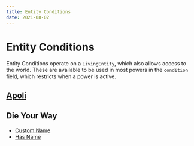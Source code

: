 ```yaml
---
title: Entity Conditions
date: 2021-08-02
---
```

# Entity Conditions

Entity Conditions operate on a `LivingEntity`, which also allows access to the world. These are available to be used in most powers in the `condition` field, which restricts when a power is active.

## [Apoli](https://origins.readthedocs.io/en/latest/types/entity_condition_types/)

## Die Your Way
* [Custom Name](custom_name)
* [Has Name](has_name)